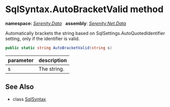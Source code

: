 # SqlSyntax.AutoBracketValid method
**namespace:** *[Serenity.Data](../../README.md#serenity.data-namespace)*   **assembly**: *[Serenity.Net.Data](../../README.md)*

Automatically brackets the string based on SqlSettings.AutoQuotedIdentifier setting, only if the identifier is valid.

```csharp
public static string AutoBracketValid(string s)
```

| parameter | description |
| --- | --- |
| s | The string. |

## See Also

* class [SqlSyntax](../SqlSyntax.md)